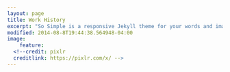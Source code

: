 ```yaml
---
layout: page
title: Work History
excerpt: "So Simple is a responsive Jekyll theme for your words and images."
modified: 2014-08-8T19:44:38.564948-04:00
image:
    feature:
  <!--credit: pixlr
  creditlink: https://pixlr.com/x/ -->
---
```



